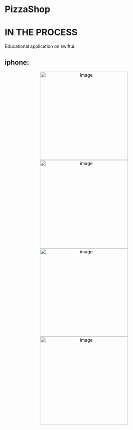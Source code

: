 # PizzaShop
# IN THE PROCESS

Educational application on swiftui.

## iphone:
<p float="left" align="center">

<img width="280" alt="image" src="https://user-images.githubusercontent.com/34194992/210460166-38852143-aabc-4447-bbbe-af4486f905f9.png">
<img width="280" alt="image" src="https://user-images.githubusercontent.com/34194992/210460335-25efdcf0-f50b-4b34-8f55-346f471af11f.png">
<img width="280" alt="image" src="https://user-images.githubusercontent.com/34194992/210460370-65149773-a9bf-4984-89de-8857b9cfe5dd.png">
<img width="280" alt="image" src="https://user-images.githubusercontent.com/34194992/210460394-7384d674-8b33-4ad6-8d25-3c1184362156.png">

</p>
